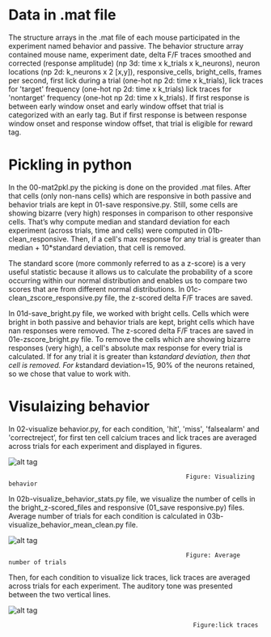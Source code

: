  # Data in .mat file
The structure arrays in the .mat file of each mouse participated in the experiment named behavior and passive. The behavior structure array contained mouse name, experiment date, delta F/F traces smoothed and corrected (response amplitude) (np 3d: time x k_trials x k_neurons), neuron locations (np 2d: k_neurons x 2 [x,y]), responsive_cells,  bright_cells, frames per second, first lick during a trial (one-hot np 2d: time x k_trials), lick traces for 'target' frequency (one-hot np 2d: time x k_trials) lick traces for 'nontarget' frequency (one-hot np 2d: time x k_trials). If first response is between early window onset and early window offset that trial is categorized with an early tag. But if first response is between response window onset and response window offset, that trial is eligible for reward tag. 

# Pickling in python

In the 00-mat2pkl.py the picking is done on the provided .mat files. After that cells (only non-nans cells) which are responsive in both passive and behavior trials are kept in 01-save responsive.py. Still, some cells are showing bizarre (very high) responses in comparison to other responsive cells. That’s why compute median and standard deviation for each experiment (across trials, time and cells) were computed in 01b-clean_responsive. Then, if a cell's max response for any trial is greater than median + 10*standard deviation, that cell is removed.

The standard score (more commonly referred to as a z-score) is a very useful statistic because it allows us to calculate the probability of a score occurring within our normal distribution and enables us to compare two scores that are from different normal distributions. In 01c-clean_zscore_responsive.py file, the z-scored delta F/F traces are saved. 

In 01d-save_bright.py file, we worked with bright cells. Cells which were bright in both passive and behavior trials are kept, bright cells which have nan responses were removed. The z-scored delta F/F traces are saved in 01e-zscore_bright.py file. To remove the cells which are showing bizarre responses (very high), a cell's absolute max response for every trial is calculated. If for any trial it is greater than k*standard deviation, then that cell is removed. For k*standard deviation=15, 90% of the neurons retained, so we chose that value to work with. 

# Visulaizing behavior

In 02-visualize behavior.py, for each condition, 'hit', 'miss', 'falsealarm' and 'correctreject’, for first ten cell calcium traces and lick traces are averaged across trials for each experiment and displayed in figures. 


![alt tag](https://user-images.githubusercontent.com/57324666/89362031-cb292380-d69a-11ea-96e2-d8f28d5e6c89.jpg)

                                                     Figure: Visualizing behavior

In 02b-visualize_behavior_stats.py file, we visualize the number of cells in the bright_z-scored_files and responsive (01_save responsive.py) files. 
Average number of trials for each condition is calculated in 03b-visualize_behavior_mean_clean.py file. 

![alt tag](https://user-images.githubusercontent.com/57324666/89362373-cb75ee80-d69b-11ea-9f62-d9fbf6f521e4.png)

                                                     Figure: Average number of trials

Then, for each condition to visualize lick traces, lick traces are averaged across trials for each experiment. The auditory tone was presented between the two vertical lines. 

![alt tag](https://user-images.githubusercontent.com/57324666/89362486-06782200-d69c-11ea-9301-036973dd7ebd.jpg)

                                                       Figure:lick traces

